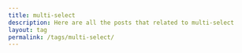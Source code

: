 ```yaml
---
title: multi-select
description: Here are all the posts that related to multi-select
layout: tag
permalink: /tags/multi-select/
---
```

